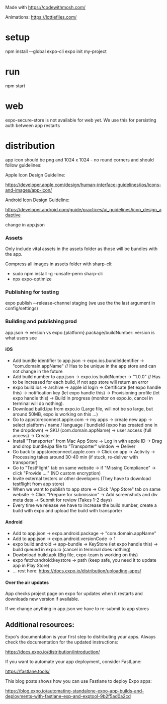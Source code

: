 Made with https://codewithmosh.com/

Animations: https://lottiefiles.com/

# setup

npm install --global expo-cli
expo init my-project

# run

npm start

# web

expo-secure-store is not available for web yet. We use this for persisting auth between app restarts

# distribution

app icon should be png and 1024 x 1024 - no round corners and should follow guidelines:

Apple Icon Design Guideline:

https://developer.apple.com/design/human-interface-guidelines/ios/icons-and-images/app-icon/

Android Icon Design Guideline:

https://developer.android.com/guide/practices/ui_guidelines/icon_design_adaptive

change in app.json

### Assets

Only include vital assets in the assets folder as those will be bundles with the app.

Compress all images in assets folder with sharp-cli:

- sudo npm install -g -unsafe-perm sharp-cli
- npx expo-optimize

### Publishing for testing

expo publish --release-channel staging (we use the the last argument in config/settings)

### Building and publishing prod

app.json -> version vs expo.{platform}.package/buildNumber: version is what users see

#### iOS

- Add bundle identifier to app.json -> expo.ios.bundleIdentifier -> "com.domain.appName" // Has to be unique in the app store and can not change in the future
- Add build number to app.json -> expo.ios.buildNumber -> "1.0.0" // Has to be increased for each build, if not app store will return an error
- expo build:ios -> archive -> apple id login -> Certificate (let expo handle this) -> notification key (let expo handle this) -> Provisioning profile (let expo handle this) -> Build in progress (monitor on expo.io, cancel in terminal will do nothing).
- Download build.ipa from expo.io (Large file, will not be so large, but around 50MB, expo is working on this ...)
- Go to appstoreconnect.apple.com -> my apps -> create new app -> select platform / name / language / bundleId (expo has created one in the dropdown) -> SKU (com.domain.appName) -> user access (full access) -> Create
- Install "Transporter" from Mac App Store -> Log in with apple ID -> Drag and drop bundle.ipa file to "Transporter" window -> Deliver
- Go back to appstoreconnect.apple.com -> Click on app -> Activity -> Processing takes around 30-40 min (if stuck, re-deliver with transporter)
- Go to "TestFlight" tab on same website -> if "Missing Compliance" -> click "Provide ...." (NO custom encryption)
- Invite external testers or other developers (They have to download testflight from app store)
- When we want to publish to app store -> Click "App Store" tab on same website -> Click "Prepare for submission" -> Add screenshots and div meta data -> Submit for review (Takes 1-2 days)
- Every time we release we have to increase the build number, create a build with expo and upload the build with transporter

#### Android

- Add to app.json -> expo.android.package -> "com.domain.appName"
- Add to app.json -> expo.android.versionCode -> 1
- expo build:android -> app-bundle -> KeyStore (let expo handle this) -> build queued in expo.io (cancel in terminal does nothing)
- Dowbnload build.apk (Big file, expo-team is working on this)
- expo fetch:android:keystore -> path (keep safe, you need it to update app in Play Store)
- ... rest here: https://docs.expo.io/distribution/uploading-apps/

#### Over the air updates

App checks project page on expo for updates when it restarts and downloads new version if available.

If we change anything in app.json we have to re-submit to app stores

## Additional resources:

Expo's documentation is your first step to distributing your apps. Always check the documentation for the updated instructions:

https://docs.expo.io/distribution/introduction/

If you want to automate your app deployment, consider FastLane:

https://fastlane.tools/

This blog posts shows how you can use Fastlane to deploy Expo apps:

https://blog.expo.io/automating-standalone-expo-app-builds-and-deployments-with-fastlane-exp-and-exptool-9b2f5ad0a2cd
